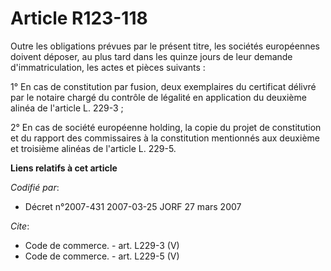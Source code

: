 # Article R123-118

Outre les obligations prévues par le présent titre, les sociétés européennes doivent déposer, au plus tard dans les quinze
jours de leur demande d'immatriculation, les actes et pièces suivants :

1° En cas de constitution par fusion, deux exemplaires du certificat délivré par le notaire chargé du contrôle de légalité en
application du deuxième alinéa de l'article L. 229-3 ;

2° En cas de société européenne holding, la copie du projet de constitution et du rapport des commissaires à la constitution
mentionnés aux deuxième et troisième alinéas de l'article L. 229-5.

**Liens relatifs à cet article**

_Codifié par_:

  - Décret n°2007-431 2007-03-25 JORF 27 mars 2007

_Cite_:

  - Code de commerce. - art. L229-3 (V)
  - Code de commerce. - art. L229-5 (V)
